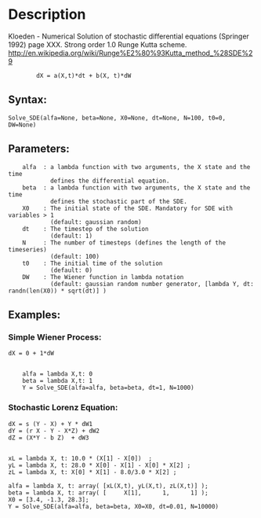 # Description
Kloeden - Numerical Solution of stochastic differential
            equations (Springer 1992)  page XXX.
            Strong order 1.0 Runge Kutta scheme.
            http://en.wikipedia.org/wiki/Runge%E2%80%93Kutta_method_%28SDE%29
            
            dX = a(X,t)*dt + b(X, t)*dW
            
##    Syntax:
    Solve_SDE(alfa=None, beta=None, X0=None, dt=None, N=100, t0=0, DW=None) 
        
        
##    Parameters:
        alfa  : a lambda function with two arguments, the X state and the time
                defines the differential equation.
        beta  : a lambda function with two arguments, the X state and the time
                defines the stochastic part of the SDE.
        X0    : The initial state of the SDE. Mandatory for SDE with variables > 1
                (default: gaussian random)
        dt    : The timestep of the solution
                (default: 1)
        N     : The number of timesteps (defines the length of the timeseries)
                (default: 100)
        t0    : The initial time of the solution 
                (default: 0)
        DW    : The Wiener function in lambda notation
                (default: gaussian random number generator, [lambda Y, dt: randn(len(X0)) * sqrt(dt)] )
        
        
##    Examples:
    
###  Simple Wiener Process:
    dX = 0 + 1*dW
    
    
        alfa = lambda X,t: 0
        beta = lambda X,t: 1
        Y = Solve_SDE(alfa=alfa, beta=beta, dt=1, N=1000)
    
        
        
### Stochastic Lorenz Equation:
    dX = s (Y - X) + Y * dW1
    dY = (r X - Y - X*Z) + dW2
    dZ = (X*Y - b Z)  + dW3
    
    
    xL = lambda X, t: 10.0 * (X[1] - X[0])  ;
    yL = lambda X, t: 28.0 * X[0] - X[1] - X[0] * X[2] ;
    zL = lambda X, t: X[0] * X[1] - 8.0/3.0 * X[2] ;

    alfa = lambda X, t: array( [xL(X,t), yL(X,t), zL(X,t)] ); 
    beta = lambda X, t: array( [     X[1],      1,      1] ); 
    X0 = [3.4, -1.3, 28.3];
    Y = Solve_SDE(alfa=alfa, beta=beta, X0=X0, dt=0.01, N=10000)


